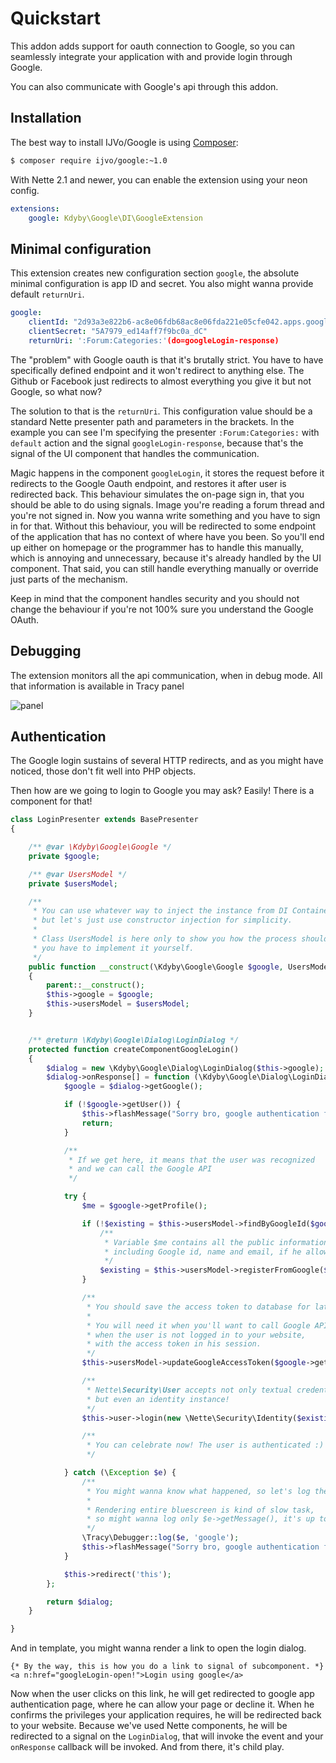 Quickstart
==========

This addon adds support for oauth connection to Google,
so you can seamlessly integrate your application with and provide login through Google.

You can also communicate with Google's api through this addon.



Installation
-----------

The best way to install IJVo/Google is using  [Composer](http://getcomposer.org/):

```sh
$ composer require ijvo/google:~1.0
```

With Nette 2.1 and newer, you can enable the extension using your neon config.

```yml
extensions:
	google: Kdyby\Google\DI\GoogleExtension
```



Minimal configuration
---------------------

This extension creates new configuration section `google`, the absolute minimal configuration is app ID and secret.
You also might wanna provide default `returnUri`.

```yml
google:
	clientId: "2d93a3e822b6-ac8e06fdb68ac8e06fda221e05cfe042.apps.googleusercontent.com"
	clientSecret: "5A7979_ed14aff7f9bc0a_dC"
	returnUri: ':Forum:Categories:'(do=googleLogin-response)
```

The "problem" with Google oauth is that it's brutally strict. You have to have specifically defined endpoint and it won't redirect to anything else.
The Github or Facebook just redirects to almost everything you give it but not Google, so what now?

The solution to that is the `returnUri`. This configuration value should be a standard Nette presenter path and parameters in the brackets.
In the example you can see I'm specifying the presenter `:Forum:Categories:` with `default` action and the signal `googleLogin-response`,
because that's the signal of the UI component that handles the communication.

Magic happens in the component `googleLogin`, it stores the request before it redirects to the Google Oauth endpoint, and restores it after user is redirected back.
This behaviour simulates the on-page sign in, that you should be able to do using signals. Image you're reading a forum thread and you're not signed in.
Now you wanna write something and you have to sign in for that. Without this behaviour, you will be redirected to some endpoint of the application that has no context of where have you been.
So you'll end up either on homepage or the programmer has to handle this manually, which is annoying and unnecessary, because it's already handled by the UI component.
That said, you can still handle everything manually or override just parts of the mechanism.

Keep in mind that the component handles security and you should not change the behaviour if you're not 100% sure you understand the Google OAuth.



Debugging
---------

The extension monitors all the api communication, when in debug mode. All that information is available in Tracy panel

![panel](https://raw.githubusercontent.com/Kdyby/Google/ec32e3a3e0ccaf518061ddb5bb84ef54366d35cd/docs/en/panel-screenshot.png)



Authentication
--------------

The Google login sustains of several HTTP redirects,
and as you might have noticed, those don't fit well into PHP objects.

Then how are we going to login to Google you may ask? Easily! There is a component for that!

```php
class LoginPresenter extends BasePresenter
{

	/** @var \Kdyby\Google\Google */
	private $google;

	/** @var UsersModel */
	private $usersModel;

	/**
	 * You can use whatever way to inject the instance from DI Container,
	 * but let's just use constructor injection for simplicity.
	 *
	 * Class UsersModel is here only to show you how the process should work,
	 * you have to implement it yourself.
	 */
	public function __construct(\Kdyby\Google\Google $google, UsersModel $usersModel)
	{
		parent::__construct();
		$this->google = $google;
		$this->usersModel = $usersModel;
	}


	/** @return \Kdyby\Google\Dialog\LoginDialog */
	protected function createComponentGoogleLogin()
	{
		$dialog = new \Kdyby\Google\Dialog\LoginDialog($this->google);
		$dialog->onResponse[] = function (\Kdyby\Google\Dialog\LoginDialog $dialog) {
			$google = $dialog->getGoogle();

			if (!$google->getUser()) {
				$this->flashMessage("Sorry bro, google authentication failed.");
				return;
			}

			/**
			 * If we get here, it means that the user was recognized
			 * and we can call the Google API
			 */

			try {
				$me = $google->getProfile();

				if (!$existing = $this->usersModel->findByGoogleId($google->getUser())) {
					/**
					 * Variable $me contains all the public information about the user
					 * including Google id, name and email, if he allowed you to see it.
					 */
					$existing = $this->usersModel->registerFromGoogle($google->getUser(), $me);
				}

				/**
				 * You should save the access token to database for later usage.
				 *
				 * You will need it when you'll want to call Google API,
				 * when the user is not logged in to your website,
				 * with the access token in his session.
				 */
				$this->usersModel->updateGoogleAccessToken($google->getUser(), $google->getAccessToken());

				/**
				 * Nette\Security\User accepts not only textual credentials,
				 * but even an identity instance!
				 */
				$this->user->login(new \Nette\Security\Identity($existing->id, $existing->roles, $existing));

				/**
				 * You can celebrate now! The user is authenticated :)
				 */

			} catch (\Exception $e) {
				/**
				 * You might wanna know what happened, so let's log the exception.
				 *
				 * Rendering entire bluescreen is kind of slow task,
				 * so might wanna log only $e->getMessage(), it's up to you
				 */
				\Tracy\Debugger::log($e, 'google');
				$this->flashMessage("Sorry bro, google authentication failed hard.");
			}

			$this->redirect('this');
		};

		return $dialog;
	}

}
```

And in template, you might wanna render a link to open the login dialog.

```smarty
{* By the way, this is how you do a link to signal of subcomponent. *}
<a n:href="googleLogin-open!">Login using google</a>
```

Now when the user clicks on this link, he will get redirected to google app authentication page,
where he can allow your page or decline it. When he confirms the privileges your application requires,
he will be redirected back to your website. Because we've used Nette components,
he will be redirected to a signal on the `LoginDialog`, that will invoke the event
and your `onResponse` callback will be invoked. And from there, it's child play.
